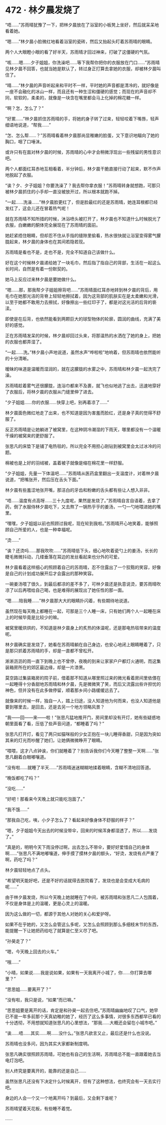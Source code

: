 <link rel="stylesheet" href="../styles/text.css"/>
<h1>472 · 林夕晨发烧了</h1>

“唔……”苏雨晴犹豫了一下，把林夕晨放在了浴室的小板凳上坐好，然后就呆呆地看着她。

“嗯……”林夕晨小脸微红地看着浴室的瓷砖，然后又抬起头盯着苏雨晴的眼睛。

两个人大眼瞪小眼的看了好半天，苏雨晴才回过神来，打破了这僵硬的气氛。

“咳……嗯……夕子姐姐，你洗澡吧……等下我帮你把你的衣服放在门口……”苏雨晴见林夕晨不回答，也就当她是默认了，转过身正打算去拿她的衣服，却被林夕晨叫住了。

“晴……”林夕晨的声音听起来和平时不一样，平时她的声音都是清冷的，就好像是一座不会融化的冰山一样，而且还有一种生涩和僵硬的感觉；而现在的声音却不同，软软的，柔柔的，就像是一块含在嘴里都会马上化掉的棉花糖一样。

“啊？怎，怎么了？”

“好累……”林夕晨抓住苏雨晴的手，将她的身子转了过来，轻轻咬着下嘴唇，轻声细语地说道，“帮我……”

“怎、怎么帮……？”苏雨晴看着林夕晨那尚显稚嫩的脸蛋，又下意识地瞄向了她的胸口，咽了口唾沫。

或许只有在面对林夕晨的时候，苏雨晴的心中才会稍微浮现出一些残留的男性意识吧。

两个人都面红耳赤地互相看着，半分钟后，林夕晨干脆直接行动了起来，默不作声地脱起了衣服。

“诶？夕、夕子姐姐？你要洗澡了？我去帮你拿衣服！”苏雨晴转身就想跑，可那只被林夕晨抓住的小手却一直没被放开过，所以根本就跑不掉。

“一起……洗澡……”林夕晨脸更红了，但是脸最红的还是苏雨晴，她连耳根都已经发红了，这会儿还在冒着热气呢！

就在苏雨晴不知所措的时候，沐浴喷头被打开了，林夕晨也不知道什么时候脱光了衣服，白嫩嫩的酮体完全展现在了苏雨晴的面前。

她赶紧捂住眼睛，但却忍不住从手指的缝隙里偷看，热水很快就让浴室变得雾气朦胧起来，林夕晨的身体也在其间若隐若现。

苏雨晴是看也不是，走也不是，完全不知道自己该做什么。

好在这个时候林夕晨递给她了一块毛巾，然后指了指自己的背部，生活在一起这么长时间，自然是有着一份默契的。

她马上反应过来林夕晨是要她做什么。

“嗯……那，那我帮夕子姐姐擦背吧……”苏雨晴面红耳赤地转到林夕晨的背后，用毛巾在她那光洁的背脊上轻轻地擦拭着，因为这背部的肌肤实在是太柔嫩和光滑，以至于她都不敢用力去擦拭，好像擦出一些红印子了，都是对这光洁的后背的亵渎。

即使是在后背，也依然能看到两颗巨大的球型物体的轮廓，圆润的曲线，充满了美好的感觉。

正在苏雨晴发呆的时候，林夕晨却回过头来，将那温热的水洒在了她的身上，把她的衣服也都弄湿了。

“一起……洗。”林夕晨小声地说道，虽然水声“哗啦啦”地响着，但苏雨晴也依然能听的十分清晰。

暧昧的味道是温暖而湿润的，就在这朦胧的水雾之中，苏雨晴和林夕晨一起洗完了澡。

苏雨晴趁着雾气还很朦胧，连浴巾都来不及裹，就飞也似地逃了出去，迅速地穿好了衣服后，将林夕晨的衣服从门缝里伸了进去。

“夕子姐姐……你的衣服……快穿上吧，别再着凉了……”

林夕晨面色微红地走了出来，也不知道是因为害羞而脸红，还是身子真的觉得不舒服了。

反正苏雨晴是让她躺进了被窝里，在这种阴冷潮湿的下雨天，哪里都没有一个温暖干燥的被窝来的更舒服了。

张思凡的床垫下是铺了电热毯的，所以完全不用担心刚钻到被窝里会太过冰冷的问题。

棉被也是上好的羽绒被，盖着被子就像是缩在棉花里一样舒服。

“夕子姐姐，先量一下体温吧……”苏雨晴从医药盒里翻出一支温度计，对着林夕晨说道，“把嘴张开，然后压在舌头下面。”

林夕晨有些羞涩地张开嘴，那洁白的牙齿和粉嫩的舌头都有些让人想入非非。

“唔……温度有点高呀……三十九度呢，果然是发烧了。”苏雨晴自言自语着，去拿了药，倒了水服侍林夕晨吃下，又去熬了一锅热乎乎的姜汤，一勺一勺地喂进她的嘴里。

“嘿嘿，夕子姐姐以前也照顾过我呢，现在轮到我啦。”苏雨晴开心地笑着，能够照顾自己所爱的人，也是一种幸福呢。

“烫……”

“诶？还烫吗……那我吹吹……”苏雨晴低下头，细心地吹着瓷勺上的姜汤，长长的睫毛微微抖动，几缕垂落在耳边的发丝看起来也分外的可爱。

林夕晨看着这样细心的照顾着自己的苏雨晴，忍不住露出了一个狡黠的笑容，好像是自己的计划成功展开后才会露出的那种笑容。

一碗姜汤喂了很久，到最后都凉的差不多了，可林夕晨还是执意说烫，要苏雨晴吹凉了以后再喂给自己喝，也是难得的展现出了她任性的那一面。

“嗯……陪我睡……”林夕晨那大大的眼睛扑闪着，有些期待地说道。

虽然现在每天晚上都睡在一起，可那是三个人睡一床，只有她们两个人一起睡在床上的时候毕竟是比较少的嘛。

被窝里暖烘烘的，不知道是林夕晨身上的炙热的体温呢，还是那电热毯带来的温度呢。

林夕晨确实是发烧了，她看在苏雨晴躺在自己身边，也安心地闭上眼睛睡着了，只是那只抓着苏雨晴的手，却是一直都不曾松开。

淅淅沥沥的雨一直下到晚上也不曾停，夜晚的到来让家家户户都灯火通明，而这集装箱房所在的郊区最边缘，却是一片漆黑。

莫空路过集装箱房的院子前，借着那不知道从哪里照过来的微光看着房间里依偎在一起睡得十分香甜地苏雨晴和林夕晨，先是微微笑了笑，而后又流露出些许担忧的神色，但并没有在此多做停留，顺着那乡间小路缓缓远去了。

就像来的时候一样，独自一人，踏上归途，没人知道他为何而来，也没人知道他是要到哪里去，是回去，还是去另一个地方领略风景？

“我——回——来——啦！”张思凡猛地推开门，房间里却没有开灯，她有些疑惑地朝里面看了看，压低了些声音问道，“都睡着了吗？”

张思凡打开灯，看见了两只如猫咪般的少女正抱在一块儿睡得香甜，只是因为突如其来的灯光而吵醒了她们，让她俩微微睁开了眼睛。

“喂喂，这才八点钟诶，你们就睡着了？别告诉我你们今天睡了整整一天啊……”张思凡翻着白眼嘟嚷道。

“没有啦……就睡了半天……”苏雨晴迷迷糊糊地揉着眼睛，含糊不清地回答道。

“晚饭都吃了吗？”

“没吃……”

“好吧！那看来今天晚上就只能吃泡面了。”

“我不饿……”

“那我自己吃，咦，小夕子怎么了？看起来好像身体不舒服的样子？”

“嗯，夕子姐姐今天出去的时候没带伞，回来的时候浑身都湿透了，所以……发烧了。”

“真是的，明明今天下雨没停过啊，出去怎么不带伞，要好好爱惜自己的身体啊……”张思凡不满地嘟嚷道，伸手摸了摸林夕晨的额头，“好烫，发烧有点严重了啊，药吃了吗？”

林夕晨轻轻地点了点头。

“希望明天能好吧，还是不好的话就得去医院看了，发烧也是会变成大毛病的呢……”

由于林夕晨发烧，所以今天晚上她就睡在了中间，被苏雨晴和张思凡二人包围着，不仅是身体是上的温暖，更是心灵上的温暖。

因为这么做的一切，都源于其他人对她的关心和爱护呀。

如果不在乎她的，又怎么会管这么多呢，又怎么会照顾到那么多细枝末节的东西，能提醒一下让她把药给吃了就算是仁至义尽了吧。

“孙昊走了？”

“嗯，今天晚上回去的火车。”

“哦……”

“小晴，如果说……我是说如果，如果有一天我离开小城了，你……你打算去哪里？”

“思思姐……要离开了？”

“没有啦，我只是说，“如果”而已嘛。”

“思思姐要是离开的话，肯定是和孙昊一起去住吧。”苏雨晴幽幽地叹了口气，她早已不是一年多前那个天真幼稚的她了，经历了这么多事情，对很多东西都早已看的十分透彻，不用想就知道张思凡的心里想法，“那我……大概还会留在小城市吧。”

“诶……唔……其实……啊……没什么。”张思凡欲言又止，最后还是什么也没说。

苏雨晴也没多问，因为其实大家都新制度明。

张思凡确实很照顾苏雨晴，可她也有自己的生活啊，苏雨晴总不能一直跟着她去当电灯泡吧。

别人终究是要离开的，能靠的还是自己……

虽然张思凡还没有下决定什么时候离开，但有了这种想法，也终究会有一天去实行吧。

身边的人会一个又一个地离开吗？到最后，又会剩下谁呢？

苏雨晴望着天花板，有些睡不着觉。

……
